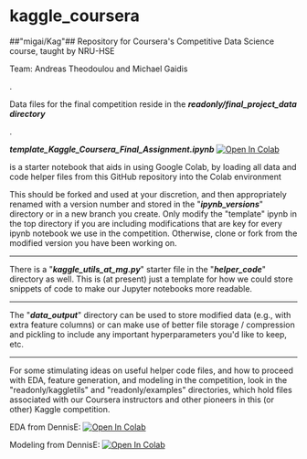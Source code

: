 # kaggle_coursera
##"migai/Kag"## Repository for Coursera's Competitive Data Science course, taught by NRU-HSE

Team:  Andreas Theodoulou and Michael Gaidis

.

Data files for the final competition reside in the ***readonly/final_project_data directory***

.

***template_Kaggle_Coursera_Final_Assignment.ipynb*** [![Open In Colab](https://colab.research.google.com/assets/colab-badge.svg)](https://colab.research.google.com/github/migai/Kag/blob/master/template_Kaggle_Coursera_Final_Assignment.ipynb)

is a starter notebook that aids in using Google Colab, by loading all data and code helper files from this GitHub repository into the Colab environment

This should be forked and used at your discretion, and then appropriately renamed with a version number and stored in the "***ipynb_versions***" directory or in a new branch you create.  Only modify the "template" ipynb in the top directory if you are including modifications that are key for every ipynb notebook we use in the competition.  Otherwise, clone or fork from the modified version you have been working on.

---

There is a "***kaggle_utils_at_mg.py***" starter file in the "***helper_code***" directory as well.  This is (at present) just a template for how we could store snippets of code to make our Jupyter notebooks more readable.

---

The "***data_output***" directory can be used to store modified data (e.g., with extra feature columns) or can make use of better file storage / compression and pickling to include any important hyperparameters you'd like to keep, etc.

---

For some stimulating ideas on useful helper code files, and how to proceed with EDA, feature generation, and modeling in the competition, look in the "readonly/kaggletils" and "readonly/examples" directories, which hold files associated with our Coursera instructors and other pioneers in this (or other) Kaggle competition.

EDA from DennisE:
[![Open In Colab](https://colab.research.google.com/assets/colab-badge.svg)](https://colab.research.google.com/github/migai/Kag/blob/master/readonly/examples/DennisE_coursera_competition_getting_started_eda.ipynb)

Modeling from DennisE:
[![Open In Colab](https://colab.research.google.com/assets/colab-badge.svg)](https://colab.research.google.com/github/migai/Kag/blob/master/readonly/examples/DennisE_coursera_competition_modeling.ipynb)
